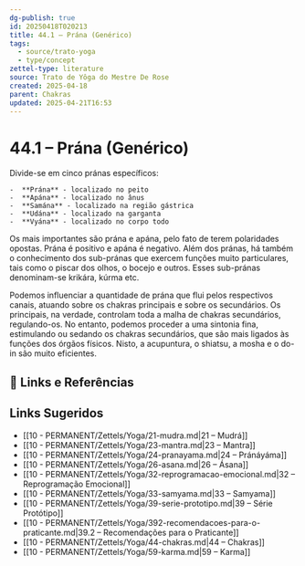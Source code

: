 ```yaml
---
dg-publish: true
id: 20250418T020213
title: 44.1 – Prána (Genérico)
tags:
  - source/trato-yoga
  - type/concept
zettel-type: literature
source: Trato de Yôga do Mestre De Rose
created: 2025-04-18
parent: Chakras
updated: 2025-04-21T16:53
---
```


# 44.1 – Prána (Genérico)

Divide-se em cinco pránas específicos:

    -  **Prána** - localizado no peito
    -  **Apána** - localizado no ânus
    -  **Samána** - localizado na região gástrica
    -  **Udána** - localizado na garganta
    -  **Vyána** - localizado no corpo todo

Os mais importantes são prána e apána, pelo fato de terem polaridades opostas. Prána é positivo e apána é negativo. Além dos pránas, há também o conhecimento dos sub-pránas que exercem funções muito particulares, tais como o piscar dos olhos, o bocejo e outros. Esses sub-pránas denominam-se krikára, kúrma etc.

Podemos influenciar a quantidade de prána que flui pelos respectivos canais, atuando sobre os chakras principais e sobre os secundários. Os principais, na verdade, controlam toda a malha de chakras secundários, regulando-os. No entanto, podemos proceder a uma sintonia fina, estimulando ou sedando os chakras secundários, que são mais ligados às funções dos órgãos físicos. Nisto, a acupuntura, o shiatsu, a mosha e o do-in são muito eficientes.

## 🔗 Links e Referências

## Links Sugeridos

- [[10 - PERMANENT/Zettels/Yoga/21-mudra.md\|21 – Mudrá]]
- [[10 - PERMANENT/Zettels/Yoga/23-mantra.md\|23 – Mantra]]
- [[10 - PERMANENT/Zettels/Yoga/24-pranayama.md\|24 – Pránáyáma]]
- [[10 - PERMANENT/Zettels/Yoga/26-asana.md\|26 – Ásana]]
- [[10 - PERMANENT/Zettels/Yoga/32-reprogramacao-emocional.md\|32 – Reprogramação Emocional]]
- [[10 - PERMANENT/Zettels/Yoga/33-samyama.md\|33 – Samyama]]
- [[10 - PERMANENT/Zettels/Yoga/39-serie-prototipo.md\|39 – Série Protótipo]]
- [[10 - PERMANENT/Zettels/Yoga/392-recomendacoes-para-o-praticante.md\|39.2 – Recomendações para o Praticante]]
- [[10 - PERMANENT/Zettels/Yoga/44-chakras.md\|44 – Chakras]]
- [[10 - PERMANENT/Zettels/Yoga/59-karma.md\|59 – Karma]]